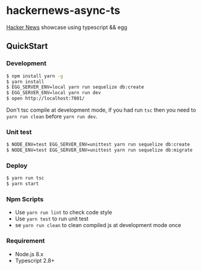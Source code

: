 # hackernews-async-ts

[Hacker News](https://news.ycombinator.com/) showcase using typescript && egg

## QuickStart

### Development

```bash
$ npm install yarn -g
$ yarn install
$ EGG_SERVER_ENV=local yarn run sequelize db:create
$ EGG_SERVER_ENV=local yarn run dev
$ open http://localhost:7001/
```

Don't tsc compile at development mode, if you had run `tsc` then you need to `yarn run clean` before `yarn run dev`.

### Unit test

```bash
$ NODE_ENV=test EGG_SERVER_ENV=unittest yarn run sequelize db:create
$ NODE_ENV=test EGG_SERVER_ENV=unittest yarn run sequelize db:migrate
```

### Deploy

```bash
$ yarn run tsc
$ yarn start
```

### Npm Scripts

- Use `yarn run lint` to check code style
- Use `yarn test` to run unit test
- se `yarn run clean` to clean compiled js at development mode once

### Requirement

- Node.js 8.x
- Typescript 2.8+
